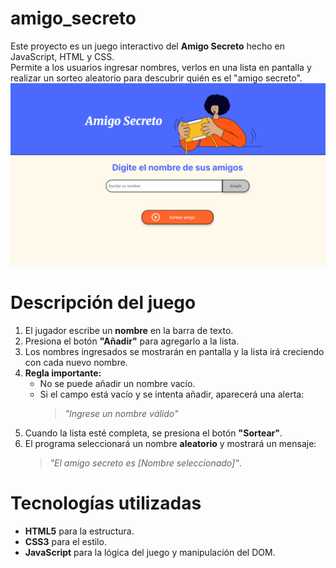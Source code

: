 # amigo_secreto
Este proyecto es un juego interactivo del **Amigo Secreto** hecho en JavaScript, HTML y CSS.  
Permite a los usuarios ingresar nombres, verlos en una lista en pantalla y realizar un sorteo aleatorio para descubrir quién es el "amigo secreto".
![Imagen del juego del Amigo Secreto](https://github.com/janeyda/amigo_secreto/blob/c0ed0130125ca2df0b2e845ccd1da585e1285560/amigo.png?raw=true)
#  Descripción del juego

1. El jugador escribe un **nombre** en la barra de texto.
2. Presiona el botón **"Añadir"** para agregarlo a la lista.
3. Los nombres ingresados se mostrarán en pantalla y la lista irá creciendo con cada nuevo nombre.
4. **Regla importante:**  
   - No se puede añadir un nombre vacío.  
   - Si el campo está vacío y se intenta añadir, aparecerá una alerta:  
     > *"Ingrese un nombre válido"*
5. Cuando la lista esté completa, se presiona el botón **"Sortear"**.
6. El programa seleccionará un nombre **aleatorio** y mostrará un mensaje:  
   > *"El amigo secreto es [Nombre seleccionado]"*.



# Tecnologías utilizadas
- **HTML5** para la estructura.
- **CSS3** para el estilo.
- **JavaScript** para la lógica del juego y manipulación del DOM.

